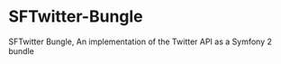 SFTwitter-Bungle
================

SFTwitter Bungle, An implementation of the Twitter API as a Symfony 2 bundle
